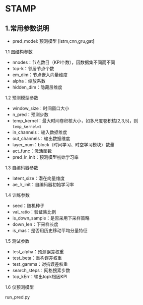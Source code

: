 # STAMP

## 1.常用参数说明
- pred_model: 预测模型 [lstm,cnn,gru,gat]

1.1 图结构参数
- nnodes：节点数目（KPI个数），因数据集不同而不同
- top-k：邻居节点个数
- em_dim：节点嵌入向量维度
- alpha：缩放系数
- hidden_dim：隐藏层维度

1.2 预测模型参数
- window_size：时间窗口大小
- n_pred：预测步数
- temp_kernel：最大时间卷积核大小，如多尺度卷积核[2,3,5]，则`temp_kernel=5`
- in_channels：输入数据维度
- out_channels：输出数据维度
- layer_num：block（时间学习、时空学习模块）数量
- act_func：激活函数
- pred_lr_init：预测模型初始学习率

1.3 自编码器参数
- latent_size：潜在向量维度
- ae_lr_init：自编码器初始学习率

1.4 训练参数
- seed：随机种子
- val_ratio：验证集比例
- is_down_sample：是否采用下采样策略
- down_len：下采样长度
- is_mas：是否用历史移动平均分量特征

1.5 测试参数
- test_alpha：预测误差权重
- test_beta：重构误差权重
- test_gamma：对抗误差权重
- search_steps：网格搜索步数
- top_kErr：输出topk根因KPI

1.6 仅预测模型

run_pred.py